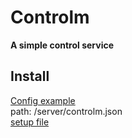 # Controlm
**A simple control service**
## Install
[Config example](example_config.json)\
path: /server/controlm.json \
[setup file](controlmd.py)